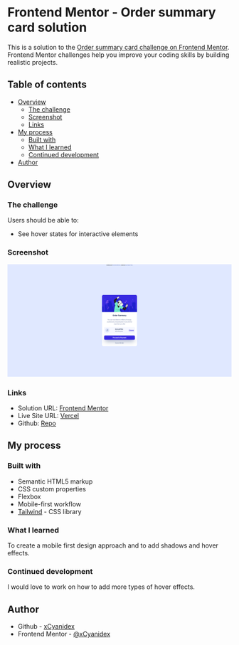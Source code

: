 # Frontend Mentor - Order summary card solution

This is a solution to the [Order summary card challenge on Frontend Mentor](https://www.frontendmentor.io/challenges/order-summary-component-QlPmajDUj). Frontend Mentor challenges help you improve your coding skills by building realistic projects.

## Table of contents

- [Overview](#overview)
  - [The challenge](#the-challenge)
  - [Screenshot](#screenshot)
  - [Links](#links)
- [My process](#my-process)
  - [Built with](#built-with)
  - [What I learned](#what-i-learned)
  - [Continued development](#continued-development)
- [Author](#author)

## Overview

### The challenge

Users should be able to:

- See hover states for interactive elements

### Screenshot

![](./screenshot/Screenshot%202022-10-23%20at%2014-03-08%20Frontend%20Mentor%20Order%20summary%20card.png)

### Links

- Solution URL: [Frontend Mentor](https://www.frontendmentor.io/solutions/my-solution-to-the-order-summary-component-7xJx0WbrTO)
- Live Site URL: [Vercel](https://ordersummarycomponent-drab.vercel.app/)
- Github: [Repo](https://github.com/xCyanidex/ordersummarycomponent)

## My process

### Built with

- Semantic HTML5 markup
- CSS custom properties
- Flexbox
- Mobile-first workflow
- [Tailwind](https://tailwindcss.com/) - CSS library

### What I learned

To create a mobile first design approach and to add shadows and hover effects.

### Continued development

I would love to work on how to add more types of hover effects.

## Author

- Github - [xCyanidex](https://github.com/xCyanidex/NftCardPreview)
- Frontend Mentor - [@xCyanidex](https://www.frontendmentor.io/profile/xCyanidex)
